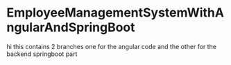 # EmployeeManagementSystemWithAngularAndSpringBoot
hi 
this contains 2 branches one for the angular code and the other for the backend springboot part
